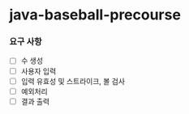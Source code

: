 # java-baseball-precourse

### 요구 사항
- [ ] 수 생성
- [ ] 사용자 입력
- [ ] 입력 유효성 및 스트라이크, 볼 검사
- [ ] 예외처리
- [ ] 결과 출력